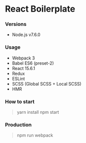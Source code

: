 # React Boilerplate

### Versions
* Node.js v7.6.0

### Usage
* Webpack 3
* Babel ES6 (preset-2)
* React 15.6.1
* Redux
* ESLint
* SCSS (Global SCSS + Local SCSS)
* HMR

### How to start
> yarn install
> npm start

### Production
> npm run webpack